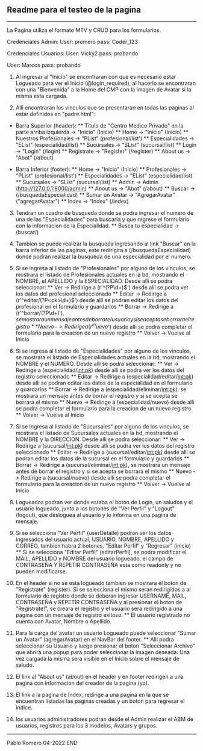 ## Readme para el testeo de la pagina
***
La Pagina utiliza el formato MTV y CRUD para los formularios.

Credenciales Admin:
User: promero
pass: Coder_123

Credenciales Usuarios:
User: Vicky2
pass: probando

User: Marcos
pass: probando

1. Al ingresar al "Inicio" se encontraran con que es necesario estar Logueado para ver el Inicio (@login_required), al hacerlo se encontraran con una "Bienvenida" a la Home del CMP con la Imagen de Avatar si la misma esta cargada.

2. Alli encontraran los vinculos que se presentaran en todas las paginas al estar definidos en "padre.html":
* Barra Superior (header): 
** Titulo de "Centro Medico Privado" en la parte arriba izquierda -> "Inicio" (Inicio)
** Home -> "Inicio" (Inicio)
** Nuestros Profesionales -> "PList" (profesional/list')
** Especialidades -> "EList" (especialidad/list)
** Sucursales -> "SList" (sucursal/list)
** Login -> "Login" (/login)
** Registrate -> "Register" (/register)
** About us -> "Abot" (/about)

* Barra Inferior (footer):
** Home -> "Inicio" (Inicio)
** Profesionales -> "PList" (profesional/list')
** Especialidades -> "EList" (especialidad/list)
** Sucursales -> "SList" (sucursal/list)
** Admin -> Admin (http://127.0.0.1:8000/admin)
** About us -> "Abot" (/about)
** Buscar -> (/busquedaEspecialidad)
** Sumar un Avatar -> "AgregarAvatar" ("agregarAvatar")
** Index -> "Index" (/index)

3. Tendran un cuadro de busqueda donde se podra ingresar el numero de una de las "Especialidades" para buscarla y que regrese el formulario con la informacion de la Especialidad.
** Busca tu especialidad -> (buscar/)

4. Tambien se puede realizar la busqueda ingresando al link "Buscar" en la barra inferior de las paginas, este redirigira a (/busquedaEspecialidad) donde podran realizar la busqueda de una especialidad por el numero.

5. Si se ingresa al listado de "Profesionales" por alguno de los vinculos, se mostrara el listado de Profesionales actuales en la bd, mostrando el NOMBRE, el APELLIDO y la ESPECIALIDAD. Desde alli se podra seleccionar:
** Ver -> Redirige a (r'^(?P<pk>\d+)$') desde alli se podra ver los datos del profesional seleccionado
** Editar -> Redirige a (r'^editar/(?P<pk>\d+)$') desde alli se podran editar los datos del profesional en el formulario y guardarlos
** Borrar -> Redirige a (r'^borrar/(?P<pk>\d+)$'), se mostrara un mensaje antes de borrar el usuario y si se acepta se borrara el registro
** Nuevo -> Redirige a (r'^nuevo$') desde alli se podra completar el formulario para la creacion de un nuevo registro
** Volver -> Vuelve al Inicio

6. Si se ingresa al listado de "Especialidades" por alguno de los vinculos, se mostrara el listado de Especialidades actuales en la bd, mostrando el NOMBRE y el NUMERO. Desde alli se podra seleccionar:
** Ver -> Redirige a (especialidad/<int:pk>) desde alli se podra ver los datos del registro seleccionado
** Editar -> Redirige a (especialidad/editar/<int:pk>) desde alli se podran editar los datos de la especialidad en el formulario y guardarlos
** Borrar -> Redirige a (especialidad/eliminar/<int:pk>), se mostrara un mensaje antes de borrar el registro y si se acepta se borrara el mismo
** Nuevo -> Redirige a (especialidad/nuevo) desde alli se podra completar el formulario para la creacion de un nuevo registro
** Volver -> Vuelve al Inicio

7. Si se ingresa al listado de "Sucursales" por alguno de los vinculos, se mostrara el listado de Sucursales actuales en la bd, mostrando el NOMBRE y la DIRECCION. Desde alli se podra seleccionar:
** Ver -> Redirige a (sucursal/<int:pk>) desde alli se podra ver los datos del registro seleccionado
** Editar -> Redirige a (sucursal/editar/<int:pk>) desde alli se podran editar los datos de la sucursal en el formulario y guardarlos
** Borrar -> Redirige a (sucursal/eliminar/<int:pk>), se mostrara un mensaje antes de borrar el registro y si se acepta se borrara el mismo
** Nuevo -> Redirige a (sucursal/nuevo) desde alli se podra completar el formulario para la creacion de un nuevo registro
** Volver -> Vuelve al Inicio

8. Logueados podran ver donde estaba el boton de Login, un saludos y el usuario logueado, junto a los botones de "Ver Perfil" y "Logout" (logout), que desloguea al usuario y lo informa en una pagina de mensaje. 

9. Si se selecciona "Ver Perfil" (userDetalle) podran ver los datos ingresados del usuario actual, USUARIO, NOMBRE, APELLIDO y CORREO, tambien habra 2 botones. "Editar Perfil" y "Regresar" (inicio)
** Si se selecciona "Editar Perfil" (editarPerfil), se podra modificar el MAIL, APELLIDO y NOMBRE del usuario logueado, el campo de CONTRASEÑA Y REPETIR CONTRASEÑA esta como readonly y no pueden modificarse.

11. En el header si no se esta logueado tambien se mostrara el boton de "Registrate" (register).
Si se selecciona el mismo seran redirigidos a al formulario de registro donde se deberan ingresar USERNAME, MAIL, CONTRASEÑA y REPETIR CONTRASEÑA y al presionar el boton de "Registrate!", se creara el registro y el usuario sera redirigido a una pagina con un mensaje de registro exitoso.
** El usuario registrado no cuenta con Avatar, Nombre o Apellido.

12. Para la carga del avatar un usuario Logueado puede seleccionar "Sumar un Avatar" (agregarAvatar) en el NavBar del footer.
** Alli podra seleccionar su Usuario y luego presionar el boton "Seleccionar Archivo" que abrira una popup para poder seleccionar la imagen deseada. Una vez cargada la misma sera visible en el Inicio sobre el mensaje de saludo.

13. El link al "About us" (about) en el header y en footer redirigen a una pagina con informacion del creador de la pagina (yo).

14. El link a la pagina de Index, redirige a una pagina en la que se encuentran listadas las paginas creadas y un boton para regresar el indice.

15. los usuarios administradores podran desde el Admin realizar el ABM de usuarios, registros para los 3 modelos, Avatars y grupos.

***
Pablo Romero 04-2022
END